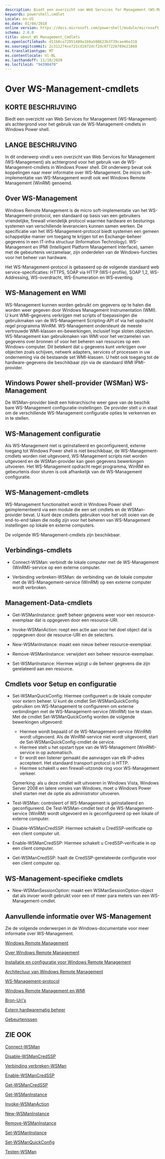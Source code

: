 ```yaml
---
description: Biedt een overzicht van Web Services for Management (WS-Management) als achtergrond voor het gebruik van de WS-Management-cmdlets in Windows Power shell.
keywords: powershell,cmdlet
Locale: en-US
ms.date: 01/04/2018
online version: https://docs.microsoft.com/powershell/module/microsoft.wsman.management/about/about_ws-management_cmdlets?view=powershell-7&WT.mc_id=ps-gethelp
schema: 2.0.0
title: about_WS Management_Cmdlets
ms.openlocfilehash: d11b8ca72951409a1b9a508623b3f39cae46e318
ms.sourcegitcommit: 2c311274ce721cd1072dcf2dc077226789e21868
ms.translationtype: MT
ms.contentlocale: nl-NL
ms.lasthandoff: 11/10/2020
ms.locfileid: "94390470"
---
```

# <a name="about-ws-management-cmdlets"></a>Over WS-Management-cmdlets

## <a name="short-description"></a>KORTE BESCHRIJVING

Biedt een overzicht van Web Services for Management (WS-Management) als achtergrond voor het gebruik van de WS-Management-cmdlets in Windows Power shell.

## <a name="long-description"></a>LANGE BESCHRIJVING

In dit onderwerp vindt u een overzicht van Web Services for Management (WS-Management) als achtergrond voor het gebruik van de WS-Management-cmdlets in Windows Power shell. Dit onderwerp bevat ook koppelingen naar meer informatie over WS-Management. De micro soft-implementatie van WS-Management wordt ook wel Windows Remote Management (WinRM) genoemd.

## <a name="about-ws-management"></a>Over WS-Management

Windows Remote Management is de micro soft-implementatie van het WS-Management-protocol, een standaard op basis van een gebruikers vriendelijke, firewall vriendelijk protocol waarmee hardware en besturings systemen van verschillende leveranciers kunnen samen werken. De specificatie van het WS-Management-protocol biedt systemen een gemeen schappelijke manier om toegang te krijgen tot en Exchange-beheer gegevens in een IT-infra structuur (Information Technology). WS-Management en IPMI (Intelligent Platform Management Interface), samen met de gebeurtenis verzamelaar, zijn onderdelen van de Windows-functies voor het beheer van hardware.

Het WS-Management-protocol is gebaseerd op de volgende standaard web service-specificaties: HTTPS, SOAP via HTTP (WS-I profile), SOAP 1,2, WS-Addressing, WS-overdracht, WS-Enumeration en WS-eventing.

## <a name="ws-management-and-wmi"></a>WS-Management en WMI

WS-Management kunnen worden gebruikt om gegevens op te halen die worden weer gegeven door Windows Management Instrumentation (WMI). U kunt WMI-gegevens verkrijgen met scripts of toepassingen die gebruikmaken van de WS-Management Scripting-API of via het opdracht regel programma WinRM. WS-Management ondersteunt de meeste vertrouwde WMI-klassen en-bewerkingen, inclusief Inge sloten objecten. WS-Management kan gebruikmaken van WMI voor het verzamelen van gegevens over bronnen of voor het beheren van resources op een Windows-computer. Dit betekent dat u gegevens kunt verkrijgen over objecten zoals schijven, netwerk adapters, services of processen in uw onderneming via de bestaande set WMI-klassen. U hebt ook toegang tot de hardware-gegevens die beschikbaar zijn via de standaard WMI IPMI-provider.

## <a name="ws-management-windows-powershell-provider-wsman"></a>Windows Power shell-provider (WSMan) WS-Management

De WSMan-provider biedt een hiërarchische weer gave van de beschik bare WS-Management configuratie-instellingen. De provider stelt u in staat om de verschillende WS-Management configuratie opties te verkennen en in te stellen.

## <a name="ws-management-configuration"></a>WS-Management configuratie

Als WS-Management niet is geïnstalleerd en geconfigureerd, externe toegang tot Windows Power shell is niet beschikbaar, de WS-Management-cmdlets worden niet uitgevoerd, WS-Management scripts niet worden uitgevoerd en de WSMan-provider kan geen gegevens bewerkingen uitvoeren. Het WS-Management opdracht regel programma, WinRM en gebeurtenis door sturen is ook afhankelijk van de WS-Management configuratie.

## <a name="ws-management-cmdlets"></a>WS-Management-cmdlets

WS-Management functionaliteit wordt in Windows Power shell geïmplementeerd via een module die een set cmdlets en de WSMan-provider bevat. U kunt deze cmdlets gebruiken voor het volt ooien van de end-to-end taken die nodig zijn voor het beheren van WS-Management instellingen op lokale en externe computers.

De volgende WS-Management-cmdlets zijn beschikbaar.

## <a name="connection-cmdlets"></a>Verbindings-cmdlets

- Connect-WSMan: verbindt de lokale computer met de WS-Management (WinRM)-service op een externe computer.

- Verbinding verbreken-WSMan: de verbinding van de lokale computer met de WS-Management-service (WinRM) op een externe computer wordt verbroken.

## <a name="management-data-cmdlets"></a>Management-Data-cmdlets

- Get-WSManInstance: geeft beheer gegevens weer voor een resource-exemplaar dat is opgegeven door een resource-URI.

- Invoke-WSManAction: roept een actie aan voor het doel object dat is opgegeven door de resource-URI en de selecters.

- New-WSManInstance: maakt een nieuw beheer resource-exemplaar.

- Remove-WSManInstance: verwijdert een beheer resource-exemplaar.

- Set-WSManInstance: Hiermee wijzigt u de beheer gegevens die zijn gerelateerd aan een resource.

## <a name="setup-and-configuration-cmdlets"></a>Cmdlets voor Setup en configuratie

- Set-WSManQuickConfig: Hiermee configureert u de lokale computer voor extern beheer.
  U kunt de cmdlet Set-WSManQuickConfig gebruiken om WS-Management te configureren om externe verbindingen met de WS-Management-service (WinRM) toe te staan. Met de cmdlet Set-WSManQuickConfig worden de volgende bewerkingen uitgevoerd:
  - Hiermee wordt bepaald of de WS-Management-service (WinRM) wordt uitgevoerd. Als de WinRM-service niet wordt uitgevoerd, start de Set-WSManQuickConfig-cmdlet de service.
  - Hiermee stelt u het opstart type van de WS-Management (WinRM)-service in op automatisch.
  - Er wordt een listener gemaakt die aanvragen van elk IP-adres accepteert. Het standaard transport protocol is HTTP.
  - Hiermee schakelt u een firewall-uitzonde ring voor WS-Management verkeer.

  Opmerking: als u deze cmdlet wilt uitvoeren in Windows Vista, Windows Server 2008 en latere versies van Windows, moet u Windows Power shell starten met de optie als administrator uitvoeren.

- Test-WSMan: controleert of WS-Management is geïnstalleerd en geconfigureerd. De Test-WSMan-cmdlet test of de WS-Management-service (WinRM) wordt uitgevoerd en is geconfigureerd op een lokale of externe computer.

- Disable-WSManCredSSP: Hiermee schakelt u CredSSP-verificatie op een client computer uit.

- Enable-WSManCredSSP: Hiermee schakelt u CredSSP-verificatie in op een client computer.

- Get-WSManCredSSP: haalt de CredSSP-gerelateerde configuratie voor een client computer op.

## <a name="ws-management-specific-cmdlets"></a>WS-Management-specifieke cmdlets

- New-WSManSessionOption: maakt een WSManSessionOption-object dat als invoer wordt gebruikt voor een of meer para meters van een WS-Management-cmdlet.

## <a name="additional-ws-management-information"></a>Aanvullende informatie over WS-Management

Zie de volgende onderwerpen in de Windows-documentatie voor meer informatie over WS-Management.

[Windows Remote Management](/windows/win32/winrm/portal)

[Over Windows Remote Management](/windows/win32/winrm/about-windows-remote-management)

[Installatie en configuratie voor Windows Remote Management](/windows/win32/winrm/installation-and-configuration-for-windows-remote-management)

[Architectuur van Windows Remote Management](/windows/win32/winrm/windows-remote-management-architecture)

[WS-Management-protocol](/windows/win32/winrm/ws-management-protocol)

[Windows Remote Management en WMI](/windows/win32/winrm/windows-remote-management-and-wmi)

[Bron-Uri's](/windows/win32/winrm/resource-uris)

[Extern hardwarematig beheer](/windows/win32/winrm/remote-hardware-management)

[Gebeurtenissen](/windows/win32/winrm/events)

## <a name="see-also"></a>ZIE OOK

[Connect-WSMan](xref:Microsoft.WSMan.Management.Connect-WSMan)

[Disable-WSManCredSSP](xref:Microsoft.WSMan.Management.Disable-WSManCredSSP)

[Verbinding verbreken-WSMan](xref:Microsoft.WSMan.Management.Disconnect-WSMan)

[Enable-WSManCredSSP](xref:Microsoft.WSMan.Management.Enable-WSManCredSSP)

[Get-WSManCredSSP](xref:Microsoft.WSMan.Management.Get-WSManCredSSP)

[Get-WSManInstance](xref:Microsoft.WSMan.Management.Get-WSManInstance)

[Invoke-WSManAction](xref:Microsoft.WSMan.Management.Invoke-WSManAction)

[New-WSManInstance](xref:Microsoft.WSMan.Management.New-WSManInstance)

[Remove-WSManInstance](xref:Microsoft.WSMan.Management.Remove-WSManInstance)

[Set-WSManInstance](xref:Microsoft.WSMan.Management.Set-WSManInstance)

[Set-WSManQuickConfig](xref:Microsoft.WSMan.Management.Set-WSManQuickConfig)

[Testen-WSMan](xref:Microsoft.WSMan.Management.Test-WSMan)
